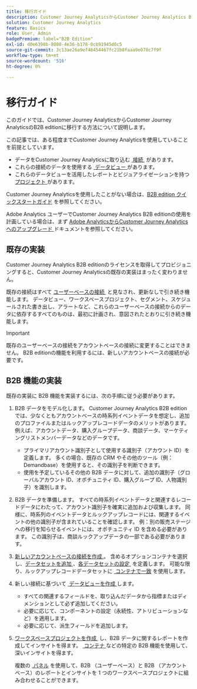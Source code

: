 ```yaml
---
title: 移行ガイド
description: Customer Journey AnalyticsからCustomer Journey Analytics B2B editionに移行する方法を説明します
solution: Customer Journey Analytics
feature: Basics
role: User, Admin
badgePremium: label="B2B Edition"
exl-id: d0e6398b-8080-4e36-b178-0cb91945d0c5
source-git-commit: 3c13ae26a9ef48454467fc21b8faaa9e078c7f9f
workflow-type: tm+mt
source-wordcount: '516'
ht-degree: 0%

---
```


# 移行ガイド

このガイドでは、Customer Journey AnalyticsからCustomer Journey AnalyticsのB2B editionに移行する方法について説明します。

この記事では、ある程度までCustomer Journey Analyticsを使用していることを前提としています。

* データをCustomer Journey Analyticsに取り込む [&#x200B; 接続 &#x200B;](/help/connections/overview.md) があります。
* これらの接続のデータを使用する [&#x200B; データビュー &#x200B;](/help/data-views/data-views.md) があります。
* これらのデータビューを活用したレポートとビジュアライゼーションを持つ [&#x200B; プロジェクト &#x200B;](/help/analysis-workspace/home.md) があります。

Customer Journey Analyticsを使用したことがない場合は、[B2B edition クイックスタートガイド &#x200B;](cja-b2b-quick-start-guide.md) を参照してください。

Adobe Analytics ユーザーでCustomer Journey Analytics B2B editionの使用を計画している場合は、まず [Adobe AnalyticsからCustomer Journey Analyticsへのアップグレード &#x200B;](cja-upgrade/cja-upgrade-recommendations.md) ドキュメントを参照してください。


## 既存の実装

Customer Journey Analytics B2B editionのライセンスを取得してプロビジョニングすると、Customer Journey Analyticsの既存の実装はまったく変わりません。

既存の接続はすべて [&#x200B; ユーザーベースの接続 &#x200B;](cja-b2b-concepts-features.md#connections-and-identifiers) と見なされ、更新なしで引き続き機能します。 データビュー、ワークスペースプロジェクト、セグメント、スケジュールされた書き出し、アラートなど、これらのユーザーベースの接続からのデータに依存するすべてのものは、最初に計画され、意図されたとおりに引き続き機能します。

>[!IMPORTANT]
>
>既存のユーザーベースの接続をアカウントベースの接続に変更することはできません。 B2B editionの機能を利用するには、新しいアカウントベースの接続が必要です。
>


## B2B 機能の実装

既存の実装に B2B 機能を実装するには、次の手順に従う必要があります。

1. B2B データをモデル化します。 Customer Journey Analytics B2B editionでは、少なくともアカウントベースの時系列イベントデータを想定し、追加のプロファイルまたはルックアップレコードデータのメリットがあります。 例えば、アカウントデータ、購入グループデータ、商談データ、マーケティングリストメンバーデータなどのデータです。

   * プライマリアカウント識別子として使用する識別子（アカウント ID）を定義します。 多くの場合、既存の CRM やその他のツール（例：Demandbase）を使用すると、その識別子を判断できます。
   * 使用を予定しているその他の B2B データに対して、追加の識別子（グローバルアカウント ID、オポチュニティ ID、購入グループ ID、人物識別子）を識別します。

1. B2B データを準備します。 すべての時系列イベントデータと関連するレコードデータにわたって、アカウント識別子を確実に追加および収集します。 同様に、時系列のイベントデータとルックアップレコードには、関連するイベントの他の識別子が含まれていることを確認します。 例：別の販売ステージへの移行を知らせるイベントには、オポチュニティ ID を含める必要があります。 この識別子は、商談ルックアップデータの一部である必要があります。

1. [&#x200B; 新しいアカウントベースの接続を作成 &#x200B;](/help/connections/create-connection.md#account-based-connection)。 含めるオプションコンテナを選択し、[&#x200B; データセットを追加 &#x200B;](/help/connections/create-connection.md#add-datasets)、[&#x200B; 各データセットの設定 &#x200B;](/help/connections/create-connection.md#dataset-settings) を定義します。 可能な限り、ルックアップレコードデータセットに [&#x200B; コンテナで一致 &#x200B;](cja-b2b-concepts-features.md#match-by-container) を使用します。

1. 新しい接続に基づいて [&#x200B; データビューを作成 &#x200B;](/help/data-views/create-dataview.md) します。

   * すべての関連するフィールドを、取り込んだデータから指標またはディメンションとして必ず追加してください。
   * 必要に応じて、コンポーネントの設定（永続性、アトリビューションなど）を適用します。
   * 必要に応じて、派生フィールドを追加します。

1. [&#x200B; ワークスペースプロジェクトを作成 &#x200B;](/help/analysis-workspace/build-workspace-project/create-projects.md) し、B2B データに関するレポートを作成してインサイトを得ます。 [&#x200B; コンテナ &#x200B;](cja-b2b-concepts-features.md#containers) などの特定の B2B 機能を使用して、深いインサイトを得ます。

   複数の [&#x200B; パネル &#x200B;](/help/analysis-workspace/c-panels/panels.md) を使用して、B2B （ユーザーベース）と B2B （アカウントベース）のレポートとインサイトを 1 つのワークスペースプロジェクトに組み合わせることができます。
